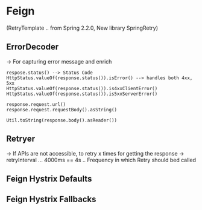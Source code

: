 # Feign
  (RetryTemplate .. from Spring 2.2.0, New library SpringRetry)

## ErrorDecoder
  -> For capturing error message and enrich 
  
	respose.status() --> Status Code
	HttpStatus.valueOf(response.status()).isError() --> handles both 4xx, 5xx  
	HttpStatus.valueOf(response.status()).is4xxClientError()
	HttpStatus.valueOf(response.status()).is5xxServerError()

	response.request.url() 
	response.request.requestBody().asString() 

	Util.toString(response.body().asReader())
  
## Retryer
  -> If APIs are not accessible, to retry x times for getting the response
  -> retryInterval ... 4000ms == 4s .. Frequency in which Retry should bed called
  
## Feign Hystrix Defaults

## Feign Hystrix Fallbacks

